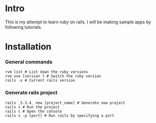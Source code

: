 # Intro

This is my attempt to learn ruby on rails. I will be making sample apps by following tutorials. 


# Installation

### General commands
```
rvm list # List down the ruby versions
rvm use [version ] # Switch the ruby version
rails -v # Current rails version
```
### Generate rails project

```
rails _5.3.4_ new [project_name] # Generate new project
rails s # Run the project
rails c # Open the console 
rails s -p [port] # Run rails by specifying a port
```